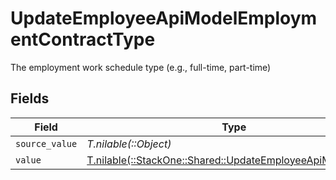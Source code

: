 # UpdateEmployeeApiModelEmploymentContractType

The employment work schedule type (e.g., full-time, part-time)


## Fields

| Field                                                                                                            | Type                                                                                                             | Required                                                                                                         | Description                                                                                                      |
| ---------------------------------------------------------------------------------------------------------------- | ---------------------------------------------------------------------------------------------------------------- | ---------------------------------------------------------------------------------------------------------------- | ---------------------------------------------------------------------------------------------------------------- |
| `source_value`                                                                                                   | *T.nilable(::Object)*                                                                                            | :heavy_minus_sign:                                                                                               | N/A                                                                                                              |
| `value`                                                                                                          | [T.nilable(::StackOne::Shared::UpdateEmployeeApiModelValue)](../../models/shared/updateemployeeapimodelvalue.md) | :heavy_minus_sign:                                                                                               | N/A                                                                                                              |